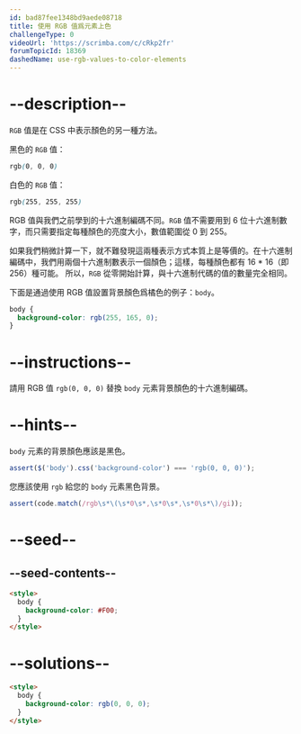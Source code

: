 ```yaml
---
id: bad87fee1348bd9aede08718
title: 使用 RGB 值爲元素上色
challengeType: 0
videoUrl: 'https://scrimba.com/c/cRkp2fr'
forumTopicId: 18369
dashedName: use-rgb-values-to-color-elements
---
```


# --description--

`RGB` 值是在 CSS 中表示顏色的另一種方法。

黑色的 `RGB` 值：

```css
rgb(0, 0, 0)
```

白色的 `RGB` 值：

```css
rgb(255, 255, 255)
```

RGB 值與我們之前學到的十六進制編碼不同。`RGB` 值不需要用到 6 位十六進制數字，而只需要指定每種顏色的亮度大小，數值範圍從 0 到 255。

如果我們稍微計算一下，就不難發現這兩種表示方式本質上是等價的。在十六進制編碼中，我們用兩個十六進制數表示一個顏色；這樣，每種顏色都有 16 \* 16（即 256）種可能。 所以，`RGB` 從零開始計算，與十六進制代碼的值的數量完全相同。

下面是通過使用 RGB 值設置背景顏色爲橘色的例子：`body`。

```css
body {
  background-color: rgb(255, 165, 0);
}
```

# --instructions--

請用 RGB 值 `rgb(0, 0, 0)` 替換 `body` 元素背景顏色的十六進制編碼。

# --hints--

`body` 元素的背景顏色應該是黑色。

```js
assert($('body').css('background-color') === 'rgb(0, 0, 0)');
```

您應該使用 `rgb` 給您的 `body` 元素黑色背景。

```js
assert(code.match(/rgb\s*\(\s*0\s*,\s*0\s*,\s*0\s*\)/gi));
```

# --seed--

## --seed-contents--

```html
<style>
  body {
    background-color: #F00;
  }
</style>
```

# --solutions--

```html
<style>
  body {
    background-color: rgb(0, 0, 0);
  }
</style>
```
